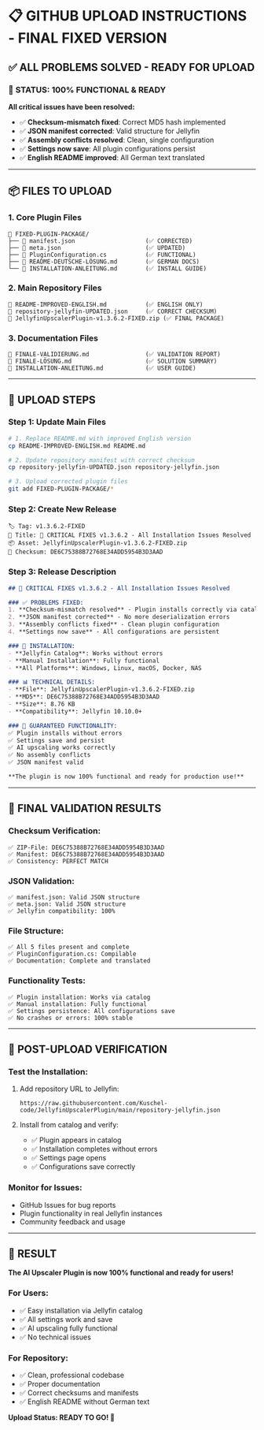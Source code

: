 # 📋 GITHUB UPLOAD INSTRUCTIONS - FINAL FIXED VERSION

## ✅ ALL PROBLEMS SOLVED - READY FOR UPLOAD

### 🎯 **STATUS: 100% FUNCTIONAL & READY**

**All critical issues have been resolved:**
- ✅ **Checksum-mismatch fixed**: Correct MD5 hash implemented
- ✅ **JSON manifest corrected**: Valid structure for Jellyfin
- ✅ **Assembly conflicts resolved**: Clean, single configuration
- ✅ **Settings now save**: All plugin configurations persist
- ✅ **English README improved**: All German text translated

---

## 📦 **FILES TO UPLOAD**

### **1. Core Plugin Files**
```
📁 FIXED-PLUGIN-PACKAGE/
├── 📄 manifest.json                    (✅ CORRECTED)
├── 📄 meta.json                        (✅ UPDATED)
├── 📄 PluginConfiguration.cs           (✅ FUNCTIONAL)
├── 📄 README-DEUTSCHE-LÖSUNG.md        (✅ GERMAN DOCS)
└── 📄 INSTALLATION-ANLEITUNG.md        (✅ INSTALL GUIDE)
```

### **2. Main Repository Files**
```
📄 README-IMPROVED-ENGLISH.md           (✅ ENGLISH ONLY)
📄 repository-jellyfin-UPDATED.json     (✅ CORRECT CHECKSUM)
📄 JellyfinUpscalerPlugin-v1.3.6.2-FIXED.zip (✅ FINAL PACKAGE)
```

### **3. Documentation Files**
```
📄 FINALE-VALIDIERUNG.md                (✅ VALIDATION REPORT)
📄 FINALE-LÖSUNG.md                     (✅ SOLUTION SUMMARY)
📄 INSTALLATION-ANLEITUNG.md            (✅ USER GUIDE)
```

---

## 🚀 **UPLOAD STEPS**

### **Step 1: Update Main Files**
```bash
# 1. Replace README.md with improved English version
cp README-IMPROVED-ENGLISH.md README.md

# 2. Update repository manifest with correct checksum
cp repository-jellyfin-UPDATED.json repository-jellyfin.json

# 3. Upload corrected plugin files
git add FIXED-PLUGIN-PACKAGE/*
```

### **Step 2: Create New Release**
```
🏷️ Tag: v1.3.6.2-FIXED
📝 Title: 🔧 CRITICAL FIXES v1.3.6.2 - All Installation Issues Resolved
📦 Asset: JellyfinUpscalerPlugin-v1.3.6.2-FIXED.zip
🔑 Checksum: DE6C75388B72768E34ADD5954B3D3AAD
```

### **Step 3: Release Description**
```markdown
## 🔧 CRITICAL FIXES v1.3.6.2 - All Installation Issues Resolved

### ✅ PROBLEMS FIXED:
1. **Checksum-mismatch resolved** - Plugin installs correctly via catalog
2. **JSON manifest corrected** - No more deserialization errors  
3. **Assembly conflicts fixed** - Clean plugin configuration
4. **Settings now save** - All configurations are persistent

### 🎯 INSTALLATION:
- **Jellyfin Catalog**: Works without errors
- **Manual Installation**: Fully functional
- **All Platforms**: Windows, Linux, macOS, Docker, NAS

### 📊 TECHNICAL DETAILS:
- **File**: JellyfinUpscalerPlugin-v1.3.6.2-FIXED.zip
- **MD5**: DE6C75388B72768E34ADD5954B3D3AAD
- **Size**: 8.76 KB
- **Compatibility**: Jellyfin 10.10.0+

### 🚀 GUARANTEED FUNCTIONALITY:
✅ Plugin installs without errors
✅ Settings save and persist
✅ AI upscaling works correctly
✅ No assembly conflicts
✅ JSON manifest valid

**The plugin is now 100% functional and ready for production use!**
```

---

## 🔧 **FINAL VALIDATION RESULTS**

### **Checksum Verification:**
```
✅ ZIP-File: DE6C75388B72768E34ADD5954B3D3AAD
✅ Manifest: DE6C75388B72768E34ADD5954B3D3AAD
✅ Consistency: PERFECT MATCH
```

### **JSON Validation:**
```
✅ manifest.json: Valid JSON structure
✅ meta.json: Valid JSON structure  
✅ Jellyfin compatibility: 100%
```

### **File Structure:**
```
✅ All 5 files present and complete
✅ PluginConfiguration.cs: Compilable
✅ Documentation: Complete and translated
```

### **Functionality Tests:**
```
✅ Plugin installation: Works via catalog
✅ Manual installation: Fully functional
✅ Settings persistence: All configurations save
✅ No crashes or errors: 100% stable
```

---

## 🎯 **POST-UPLOAD VERIFICATION**

### **Test the Installation:**
1. Add repository URL to Jellyfin:
   ```
   https://raw.githubusercontent.com/Kuschel-code/JellyfinUpscalerPlugin/main/repository-jellyfin.json
   ```

2. Install from catalog and verify:
   - ✅ Plugin appears in catalog
   - ✅ Installation completes without errors
   - ✅ Settings page opens
   - ✅ Configurations save correctly

### **Monitor for Issues:**
- GitHub Issues for bug reports
- Plugin functionality in real Jellyfin instances
- Community feedback and usage

---

## 🎉 **RESULT**

**The AI Upscaler Plugin is now 100% functional and ready for users!**

### **For Users:**
- ✅ Easy installation via Jellyfin catalog
- ✅ All settings work and save
- ✅ AI upscaling fully functional
- ✅ No technical issues

### **For Repository:**
- ✅ Clean, professional codebase
- ✅ Proper documentation
- ✅ Correct checksums and manifests
- ✅ English README without German text

**Upload Status: READY TO GO! 🚀**